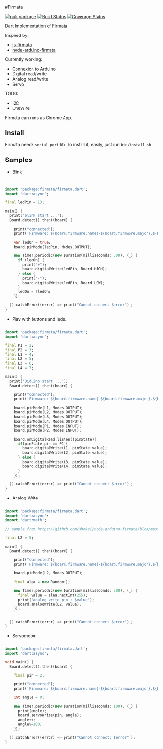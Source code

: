 #Firmata

[![pub package](http://img.shields.io/pub/v/firmata.svg)](https://pub.dartlang.org/packages/firmata)
[![Build Status](https://drone.io/github.com/nfrancois/Firmata/status.png)](https://drone.io/github.com/nfrancois/Firmata/latest)
[![Coverage Status](https://img.shields.io/coveralls/nfrancois/firmata.svg)](https://coveralls.io/r/nfrancois/firmata)

Dart Implementation of [Firmata](https://github.com/firmata/arduino)

Inspired by:
* [js-firmata](https://github.com/jgautier/firmata)
* [node-arduino-firmata](https://github.com/shokai/node-arduino-firmata)

Currently working:
* Connexion to Arduino
* Digital read/write
* Analog read/write
* Servo

TODO:
* I2C
* OneWire

Firmata can runs as Chrome App.


## Install

Firmata needs `serial_port` lib. To install it, easily, just run `bin/install.sh`

## Samples

* Blink

```dart


import 'package:firmata/firmata.dart';
import 'dart:async';

final ledPin = 13;

main() {
  print('blink start ...');
  Board.detect().then((board) {

    print("connected");
    print('Firmware: ${board.firmware.name}-${board.firmware.major}.${board.firmware.minor}');

    var ledOn = true;
    board.pinMode(ledPin, Modes.OUTPUT);

    new Timer.periodic(new Duration(milliseconds: 500), (_) {
      if (ledOn) {
        print("+");
        board.digitalWrite(ledPin, Board.HIGH);
      } else {
        print("-");
        board.digitalWrite(ledPin, Board.LOW);
      }
      ledOn = !ledOn;
    });

  }).catchError((error) => print("Cannot connect $error"));
}

```

* Play with buttons and leds.

```dart

import 'package:firmata/firmata.dart';
import 'dart:async';

final P1 = 2;
final P2 = 3;
final L1 = 4;
final L2 = 5;
final L3 = 6;
final L4 = 7;

main() {
  print('Diduino start ...');
  Board.detect().then((board) {

    print("connected");
    print('Firmware: ${board.firmware.name}-${board.firmware.major}.${board.firmware.minor}');

    board.pinMode(L1, Modes.OUTPUT);
    board.pinMode(L2, Modes.OUTPUT);
    board.pinMode(L3, Modes.OUTPUT);
    board.pinMode(L4, Modes.OUTPUT);
    board.pinMode(P1, Modes.INPUT);
    board.pinMode(P2, Modes.INPUT);

    board.onDigitalRead.listen((pinState){
      if(pinState.pin == P1){
        board.digitalWrite(L1, pinState.value);
        board.digitalWrite(L2, pinState.value);
      } else {
        board.digitalWrite(L3, pinState.value);
        board.digitalWrite(L4, pinState.value);
      }
    });

  }).catchError((error) => print("Cannot connect $error"));
}


```

* Analog Write

```dart

import 'package:firmata/firmata.dart';
import 'dart:async';
import 'dart:math';

// sample from https://github.com/shokai/node-arduino-firmata/blob/master/samples/analog_write.js

final L2 = 5;

main() {
  Board.detect().then((board) {

    print("connected");
    print('Firmware: ${board.firmware.name}-${board.firmware.major}.${board.firmware.minor}');

    board.pinMode(L2, Modes.OUTPUT);

    final alea = new Random();

    new Timer.periodic(new Duration(milliseconds: 500), (_) {
      final value = alea.nextInt(255);
      print("analog write pin : $value");
      board.analogWrite(L2, value);
    });


  }).catchError((error) => print("Cannot connect $error"));
}


```

* Servomotor

```dart

import 'package:firmata/firmata.dart';
import 'dart:async';

void main() {
  Board.detect().then((board) {

    final pin = 2;

    print("connected");
    print('Firmware: ${board.firmware.name}-${board.firmware.major}.${board.firmware.minor}');

    int angle = 0;

    new Timer.periodic(new Duration(milliseconds: 100), (_) {
      print(angle);
      board.servoWrite(pin, angle);
      angle++;
      angle%=180;
    });

  }).catchError((error) => print("Cannot connect: $error"));
}

```
